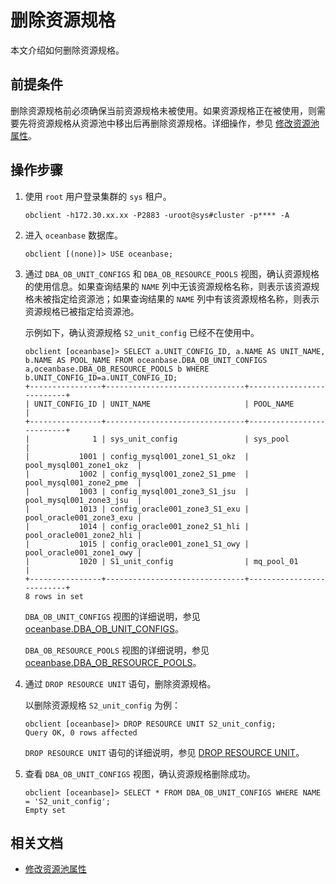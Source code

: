 # 删除资源规格

本文介绍如何删除资源规格。

## 前提条件

删除资源规格前必须确保当前资源规格未被使用。如果资源规格正在被使用，则需要先将资源规格从资源池中移出后再删除资源规格。详细操作，参见 [修改资源池属性](9.modify-resource-pool-properties.md)。

## 操作步骤

1. 使用 `root` 用户登录集群的 `sys` 租户。

    ```shell
    obclient -h172.30.xx.xx -P2883 -uroot@sys#cluster -p**** -A
    ```

2. 进入 `oceanbase` 数据库。

    ```shell
    obclient [(none)]> USE oceanbase;
    ```

3. 通过 `DBA_OB_UNIT_CONFIGS` 和 `DBA_OB_RESOURCE_POOLS` 视图，确认资源规格的使用信息。如果查询结果的 `NAME` 列中无该资源规格名称，则表示该资源规格未被指定给资源池；如果查询结果的 `NAME` 列中有该资源规格名称，则表示资源规格已被指定给资源池。

    示例如下，确认资源规格 `S2_unit_config` 已经不在使用中。

    ```shell
    obclient [oceanbase]> SELECT a.UNIT_CONFIG_ID, a.NAME AS UNIT_NAME, b.NAME AS POOL_NAME FROM oceanbase.DBA_OB_UNIT_CONFIGS a,oceanbase.DBA_OB_RESOURCE_POOLS b WHERE b.UNIT_CONFIG_ID=a.UNIT_CONFIG_ID;
    +----------------+-------------------------------+--------------------------+
    | UNIT_CONFIG_ID | UNIT_NAME                     | POOL_NAME                |
    +----------------+-------------------------------+--------------------------+
    |              1 | sys_unit_config               | sys_pool                 |
    |           1001 | config_mysql001_zone1_S1_okz  | pool_mysql001_zone1_okz  |
    |           1002 | config_mysql001_zone2_S1_pme  | pool_mysql001_zone2_pme  |
    |           1003 | config_mysql001_zone3_S1_jsu  | pool_mysql001_zone3_jsu  |
    |           1013 | config_oracle001_zone3_S1_exu | pool_oracle001_zone3_exu |
    |           1014 | config_oracle001_zone2_S1_hli | pool_oracle001_zone2_hli |
    |           1015 | config_oracle001_zone1_S1_owy | pool_oracle001_zone1_owy |
    |           1020 | S1_unit_config                | mq_pool_01               |
    +----------------+-------------------------------+--------------------------+
    8 rows in set
    ```

    `DBA_OB_UNIT_CONFIGS` 视图的详细说明，参见 [oceanbase.DBA_OB_UNIT_CONFIGS](../../../7.reference/5.system-reference/4.system-view-of-mysql-mode/2.dictionary-view-of-mysql-mode/60.oceanbase-dba_ob_unit_configs-of-mysql-mode.md)。

    `DBA_OB_RESOURCE_POOLS` 视图的详细说明，参见 [oceanbase.DBA_OB_RESOURCE_POOLS](../../../7.reference/5.system-reference/4.system-view-of-mysql-mode/2.dictionary-view-of-mysql-mode/47.oceanbase-dba_ob_resource_pools-of-mysql-mode.md)。

4. 通过 `DROP RESOURCE UNIT` 语句，删除资源规格。

    以删除资源规格 `S2_unit_config` 为例：

    ```shell
    obclient [oceanbase]> DROP RESOURCE UNIT S2_unit_config;
    Query OK, 0 rows affected
    ```

    `DROP RESOURCE UNIT` 语句的详细说明，参见 [DROP RESOURCE UNIT](../../../7.reference/4.development-reference/1.sql-syntax/1.system-tenants/10.drop-resource-unit.md)。

5. 查看 `DBA_OB_UNIT_CONFIGS` 视图，确认资源规格删除成功。

    ```shell
    obclient [oceanbase]> SELECT * FROM DBA_OB_UNIT_CONFIGS WHERE NAME = 'S2_unit_config';
    Empty set
    ```

## 相关文档

* [修改资源池属性](9.modify-resource-pool-properties.md)